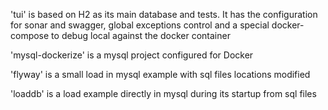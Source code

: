 'tui' is based on H2 as its main database and tests. It has the configuration for sonar and swagger, global exceptions control and a special docker-compose to debug local against the docker container

'mysql-dockerize' is a mysql project configured for Docker

'flyway' is a small load in mysql example with sql files locations modified

'loaddb' is a load example directly in mysql during its startup from sql files
